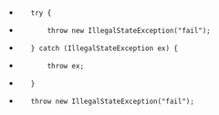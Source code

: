 -        try {
-            throw new IllegalStateException("fail");
-        } catch (IllegalStateException ex) {
-            throw ex;
-        }
+        throw new IllegalStateException("fail");
